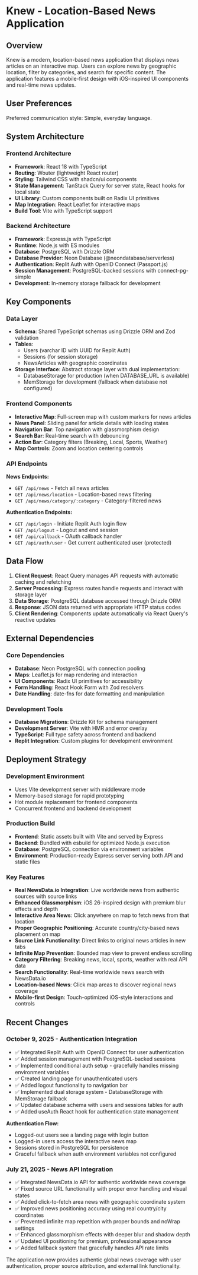 # Knew - Location-Based News Application

## Overview

Knew is a modern, location-based news application that displays news articles on an interactive map. Users can explore news by geographic location, filter by categories, and search for specific content. The application features a mobile-first design with iOS-inspired UI components and real-time news updates.

## User Preferences

Preferred communication style: Simple, everyday language.

## System Architecture

### Frontend Architecture
- **Framework**: React 18 with TypeScript
- **Routing**: Wouter (lightweight React router)
- **Styling**: Tailwind CSS with shadcn/ui components
- **State Management**: TanStack Query for server state, React hooks for local state
- **UI Library**: Custom components built on Radix UI primitives
- **Map Integration**: React Leaflet for interactive maps
- **Build Tool**: Vite with TypeScript support

### Backend Architecture
- **Framework**: Express.js with TypeScript
- **Runtime**: Node.js with ES modules
- **Database**: PostgreSQL with Drizzle ORM
- **Database Provider**: Neon Database (@neondatabase/serverless)
- **Authentication**: Replit Auth with OpenID Connect (Passport.js)
- **Session Management**: PostgreSQL-backed sessions with connect-pg-simple
- **Development**: In-memory storage fallback for development

## Key Components

### Data Layer
- **Schema**: Shared TypeScript schemas using Drizzle ORM and Zod validation
- **Tables**: 
  - Users (varchar ID with UUID for Replit Auth)
  - Sessions (for session storage)
  - NewsArticles with geographic coordinates
- **Storage Interface**: Abstract storage layer with dual implementation:
  - DatabaseStorage for production (when DATABASE_URL is available)
  - MemStorage for development (fallback when database not configured)

### Frontend Components
- **Interactive Map**: Full-screen map with custom markers for news articles
- **News Panel**: Sliding panel for article details with loading states
- **Navigation Bar**: Top navigation with glassmorphism design
- **Search Bar**: Real-time search with debouncing
- **Action Bar**: Category filters (Breaking, Local, Sports, Weather)
- **Map Controls**: Zoom and location centering controls

### API Endpoints
**News Endpoints:**
- `GET /api/news` - Fetch all news articles
- `GET /api/news/location` - Location-based news filtering
- `GET /api/news/category/:category` - Category-filtered news

**Authentication Endpoints:**
- `GET /api/login` - Initiate Replit Auth login flow
- `GET /api/logout` - Logout and end session
- `GET /api/callback` - OAuth callback handler
- `GET /api/auth/user` - Get current authenticated user (protected)

## Data Flow

1. **Client Request**: React Query manages API requests with automatic caching and refetching
2. **Server Processing**: Express routes handle requests and interact with storage layer
3. **Data Storage**: PostgreSQL database accessed through Drizzle ORM
4. **Response**: JSON data returned with appropriate HTTP status codes
5. **Client Rendering**: Components update automatically via React Query's reactive updates

## External Dependencies

### Core Dependencies
- **Database**: Neon PostgreSQL with connection pooling
- **Maps**: Leaflet.js for map rendering and interaction
- **UI Components**: Radix UI primitives for accessibility
- **Form Handling**: React Hook Form with Zod resolvers
- **Date Handling**: date-fns for date formatting and manipulation

### Development Tools
- **Database Migrations**: Drizzle Kit for schema management
- **Development Server**: Vite with HMR and error overlay
- **TypeScript**: Full type safety across frontend and backend
- **Replit Integration**: Custom plugins for development environment

## Deployment Strategy

### Development Environment
- Uses Vite development server with middleware mode
- Memory-based storage for rapid prototyping
- Hot module replacement for frontend components
- Concurrent frontend and backend development

### Production Build
- **Frontend**: Static assets built with Vite and served by Express
- **Backend**: Bundled with esbuild for optimized Node.js execution
- **Database**: PostgreSQL connection via environment variables
- **Environment**: Production-ready Express server serving both API and static files

### Key Features
- **Real NewsData.io Integration**: Live worldwide news from authentic sources with source links
- **Enhanced Glassmorphism**: iOS 26-inspired design with premium blur effects and depth
- **Interactive Area News**: Click anywhere on map to fetch news from that location
- **Proper Geographic Positioning**: Accurate country/city-based news placement on map
- **Source Link Functionality**: Direct links to original news articles in new tabs
- **Infinite Map Prevention**: Bounded map view to prevent endless scrolling
- **Category Filtering**: Breaking news, local, sports, weather with real API data
- **Search Functionality**: Real-time worldwide news search with NewsData.io
- **Location-based News**: Click map areas to discover regional news coverage
- **Mobile-first Design**: Touch-optimized iOS-style interactions and controls

## Recent Changes

### October 9, 2025 - Authentication Integration
- ✅ Integrated Replit Auth with OpenID Connect for user authentication
- ✅ Added session management with PostgreSQL-backed sessions
- ✅ Implemented conditional auth setup - gracefully handles missing environment variables
- ✅ Created landing page for unauthenticated users
- ✅ Added logout functionality to navigation bar
- ✅ Implemented dual storage system - DatabaseStorage with MemStorage fallback
- ✅ Updated database schema with users and sessions tables for auth
- ✅ Added useAuth React hook for authentication state management

**Authentication Flow:**
- Logged-out users see a landing page with login button
- Logged-in users access the interactive news map
- Sessions stored in PostgreSQL for persistence
- Graceful fallback when auth environment variables not configured

### July 21, 2025 - News API Integration
- ✅ Integrated NewsData.io API for authentic worldwide news coverage
- ✅ Fixed source URL functionality with proper error handling and visual states
- ✅ Added click-to-fetch area news with geographic coordinate system
- ✅ Improved news positioning accuracy using real country/city coordinates
- ✅ Prevented infinite map repetition with proper bounds and noWrap settings
- ✅ Enhanced glassmorphism effects with deeper blur and shadow depth
- ✅ Updated UI positioning for premium, professional appearance
- ✅ Added fallback system that gracefully handles API rate limits

The application now provides authentic global news coverage with user authentication, proper source attribution, and external link functionality.